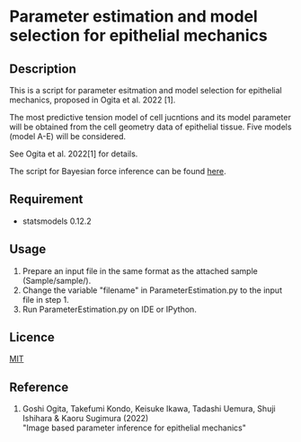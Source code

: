 Parameter estimation and model selection for epithelial mechanics
===

## Description

This is a script for parameter esitmation and model selection for epithelial mechanics, proposed in Ogita et al. 2022 [1]. 

The most predictive tension model of cell jucntions and its model parameter will be obtained from the cell geometry data of epithelial tissue.
Five models (model A-E) will be considered.

See Ogita et al. 2022[1] for details.

The script for Bayesian force inference can be found [here](https://github.com/IshiharaLab/BayesianForceInference).

## Requirement

* statsmodels 0.12.2


## Usage

1. Prepare an input file in the same format as the attached sample (Sample/sample/).
2. Change the variable "filename" in ParameterEstimation.py to the input file in step 1.
3. Run ParameterEstimation.py on IDE or IPython.

## Licence

[MIT](https://github.com/tcnksm/tool/blob/master/LICENCE)

## Reference

1. Goshi Ogita, Takefumi Kondo, Keisuke Ikawa, Tadashi Uemura, Shuji Ishihara & Kaoru Sugimura (2022)<br>"Image based parameter inference for epithelial mechanics"
